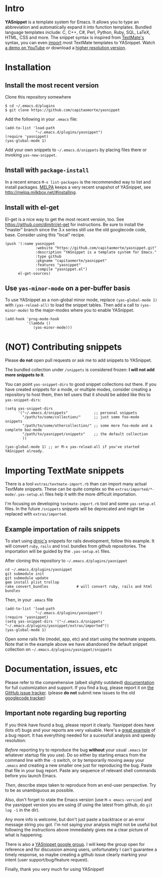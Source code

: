 # Intro

**YASnippet** is a template system for Emacs. It allows you to
type an abbreviation and automatically expand it into function
templates. Bundled language templates include: C, C++, C#, Perl,
Python, Ruby, SQL, LaTeX, HTML, CSS and more. The snippet syntax
is inspired from [TextMate's][textmate-snippets] syntax, you can
even [import][import-docs] most TextMate templates to
YASnippet. Watch [a demo on YouTube][youtube-demo] or download a
[higher resolution version][high-res-demo].

[textmate-snippets]: http://manual.macromates.com/en/snippets
[import-docs]: http://yasnippet.googlecode.com/svn/trunk/doc/snippet-development.html#importing-textmate-snippets
[youtube-demo]: http://www.youtube.com/watch?v=ZCGmZK4V7Sg
[high-res-demo]: http://yasnippet.googlecode.com/files/yas_demo.avi

# Installation

## Install the most recent version

Clone this repository somewhere

    $ cd ~/.emacs.d/plugins
    $ git clone https://github.com/capitaomorte/yasnippet

Add the following in your `.emacs` file:

    (add-to-list 'load-path
                  "~/.emacs.d/plugins/yasnippet")
    (require 'yasnippet)
    (yas-global-mode 1)

Add your own snippets to `~/.emacs.d/snippets` by placing files there or invoking `yas-new-snippet`.

## Install with `package-install`

In a recent emacs `M-x list-packages` is the recommended way to list and install packages.
[MELPA][melpa] keeps a very recent snapshot of YASnippet, see http://melpa.milkbox.net/#installing.

## Install with el-get

El-get is a nice way to get the most recent version, too. See
https://github.com/dimitri/el-get for instructions. Be sure to install the
"master" branch since the 3.x series still use the old googlecode code, base.
Consider using this "local" recipe.

    (push '(:name yasnippet
                  :website "https://github.com/capitaomorte/yasnippet.git"
                  :description "YASnippet is a template system for Emacs."
                  :type github
                  :pkgname "capitaomorte/yasnippet"
                  :features "yasnippet"
                  :compile "yasnippet.el")
          el-get-sources)

## Use `yas-minor-mode` on a per-buffer basis

To use YASnippet as a non-global minor mode, replace `(yas-global-mode 1)` with
`(yas-reload-all)` to load the snippet tables. Then add a call to
`(yas-minor-mode)` to the major-modes where you to enable YASnippet.

    (add-hook 'prog-mode-hook
              '(lambda ()
                 (yas-minor-mode)))

# (NOT) Contributing snippets

Please **do not** open pull requests or ask me to add snippets to
YASnippet.

The bundled collection under `/snippets` is considered frozen: **I
will not add more snippets to it**.

You can point `yas-snippet-dirs` to good snippet collections out
there. If you have created snippets for a mode, or multiple modes,
consider creating a repository to host them, then tell users that it
should be added like this to `yas-snippet-dirs`:

    (setq yas-snippet-dirs
          '("~/.emacs.d/snippets"            ;; personal snippets
            "/path/to/some/collection/"      ;; just some foo-mode snippets
            "/path/to/some/othercollection/" ;; some more foo-mode and a complete baz-mode
            "/path/to/yasnippet/snippets"    ;; the default collection
            ))

    (yas-global-mode 1) ;; or M-x yas-reload-all if you've started YASnippet already.

# Importing TextMate snippets

There is a tool `extras/textmate-import.rb` than can import many
actual TextMate snippets. These can be quite complex so the
`extras/imported/*-mode/.yas-setup.el` files help it with the more
difficult importation.

I'm focusing on developing `textmate-import.rb` tool and some
`yas-setup.el` files. In the future `/snippets` snippets will be
deprecated and might be replaced with `extras/imported`.

## Example importation of rails snippets

To start using [drnic's](https://github.com/drnic) snippets for rails
development, follow this example. It will convert `ruby`, `rails` and
`html` bundles from github repositories. The importation will be
guided by the `.yas-setup.el` files.

After cloning this repository to `~/.emacs.d/plugins/yasnippet`

    cd ~/.emacs.d/plugins/yasnippet
    git submodule init
    git submodule update
    gem install plist trollop
    rake convert_bundles             # will convert ruby, rails and html bundles

Then, in your `.emacs` file

    (add-to-list 'load-path
                  "~/.emacs.d/plugins/yasnippet")
    (require 'yasnippet)
    (setq yas-snippet-dirs '("~/.emacs.d/snippets" "~/.emacs.d/plugins/yasnippet/extras/imported"))
    (yas-global-mode 1)

Open some rails file (model, app, etc) and start using the textmate
snippets.  Note that in the example above we have abandoned the
default snippet collection on `~/.emacs.d/plugins/yasnippet/snippets`

# Documentation, issues, etc

Please refer to the comprehensive (albeit slightly outdated)
[documentation][docs] for full customization
and support.  If you find a bug, please report it on
[the GitHub issue tracker][issues].  (please **do not** submit new issues to the old
[googlecode tracker][googlecode tracker])

## Important note regarding bug reporting
If you think have found a bug, please report it clearly.  Yasnippet
does have (lots of) bugs and your reports are very valuable. Here's 
a  [great example](https://github.com/capitaomorte/yasnippet/issues/318) 
of a bug report. It has everything needed for a sucessfull analysis and 
speedy resolution:

*Before* reporting try to reproduce the bug **without** your usual
`.emacs` (or whatever startup file you use). Do so either by starting
emacs from the command line with the `-Q` switch, or by temporarily
moving away your `.emacs` and creating a new smaller one just for
reproducing the bug. Paste that file in your bug report. Paste any sequence 
of relevant shell commands before you launch Emacs.

*Then*, describe steps taken to reproduce from an
end-user perspective. Try to be as unambiguous as possible. 

Also, don't forget to state the Emacs version (use `M-x emacs-version`) and
the yasnippet version you are using (if using the latest from github,
do `git log -1` in the dir).

Any more info is welcome, but don't just paste a backtrace or an error
message string you got. I'm not saying your analysis might not be
useful but following the instructions above immediately gives me a
clear picture of what is happening.

There is also a [YASnippet google group][forum]. I will keep the group
open for reference and for discussion among users, unfortunately I
can't guarantee a timely response, so maybe creating a github issue
clearly marking your intent (user support/bug/feature request).

Finally, thank you very much for using YASnippet!

[docs]: http://capitaomorte.github.com/yasnippet/
[issues]: https://github.com/capitaomorte/yasnippet/issues
[googlecode tracker]: http://code.google.com/p/yasnippet/issues/list
[forum]: http://groups.google.com/group/smart-snippet
[melpa]: http://melpa.milkbox.net/
